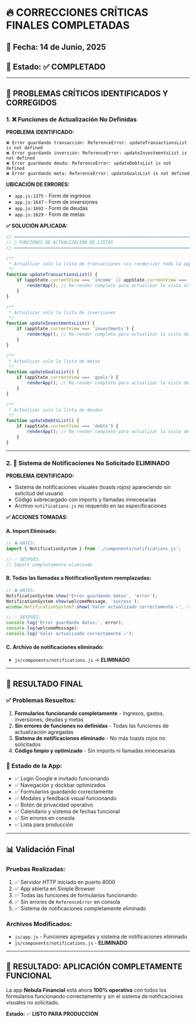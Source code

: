 # 🔥 CORRECCIONES CRÍTICAS FINALES COMPLETADAS

## 📅 Fecha: 14 de Junio, 2025
## 🎯 Estado: ✅ COMPLETADO

---

## 🚨 PROBLEMAS CRÍTICOS IDENTIFICADOS Y CORREGIDOS

### 1. ❌ **Funciones de Actualización No Definidas**

**PROBLEMA IDENTIFICADO:**
```
❌ Error guardando transacción: ReferenceError: updateTransactionsList is not defined
❌ Error guardando inversión: ReferenceError: updateInvestmentsList is not defined  
❌ Error guardando deuda: ReferenceError: updateDebtsList is not defined
❌ Error guardando meta: ReferenceError: updateGoalsList is not defined
```

**UBICACIÓN DE ERRORES:**
- `app.js:1375` - Form de ingresos
- `app.js:1647` - Form de inversiones  
- `app.js:1692` - Form de deudas
- `app.js:1629` - Form de metas

**✅ SOLUCIÓN APLICADA:**
```javascript
// =============================================================================
// 🔄 FUNCIONES DE ACTUALIZACIÓN DE LISTAS
// =============================================================================

/**
 * Actualizar solo la lista de transacciones sin renderizar toda la app
 */
function updateTransactionsList() {
    if (appState.currentView === 'income' || appState.currentView === 'expenses') {
        renderApp(); // Re-render completo para actualizar la vista actual
    }
}

/**
 * Actualizar solo la lista de inversiones
 */
function updateInvestmentsList() {
    if (appState.currentView === 'investments') {
        renderApp(); // Re-render completo para actualizar la vista de inversiones
    }
}

/**
 * Actualizar solo la lista de metas
 */
function updateGoalsList() {
    if (appState.currentView === 'goals') {
        renderApp(); // Re-render completo para actualizar la vista de metas
    }
}

/**
 * Actualizar solo la lista de deudas
 */
function updateDebtsList() {
    if (appState.currentView === 'debts') {
        renderApp(); // Re-render completo para actualizar la vista de deudas
    }
}
```

---

### 2. 🔔 **Sistema de Notificaciones No Solicitado ELIMINADO**

**PROBLEMA IDENTIFICADO:**
- Sistema de notificaciones visuales (toasts rojos) apareciendo sin solicitud del usuario
- Código sobrecargado con imports y llamadas innecesarias
- Archivo `notifications.js` no requerido en las especificaciones

**✅ ACCIONES TOMADAS:**

#### A. **Import Eliminado:**
```javascript
// ❌ ANTES:
import { NotificationSystem } from './components/notifications.js';

// ✅ DESPUÉS:
// Import completamente eliminado
```

#### B. **Todas las llamadas a NotificationSystem reemplazadas:**
```javascript
// ❌ ANTES:
NotificationSystem.show('Error guardando datos', 'error');
NotificationSystem.show(welcomeMessage, 'success');
window.NotificationSystem?.show('Valor actualizado correctamente ✓', 'success');

// ✅ DESPUÉS:
console.log('Error guardando datos:', error);
console.log(welcomeMessage);
console.log('Valor actualizado correctamente ✓');
```

#### C. **Archivo de notificaciones eliminado:**
- `js/components/notifications.js` → **ELIMINADO**

---

## 🎯 **RESULTADO FINAL**

### ✅ **Problemas Resueltos:**
1. **Formularios funcionando completamente** - Ingresos, gastos, inversiones, deudas y metas
2. **Sin errores de funciones no definidas** - Todas las funciones de actualización agregadas
3. **Sistema de notificaciones eliminado** - No más toasts rojos no solicitados
4. **Código limpio y optimizado** - Sin imports ni llamadas innecesarias

### 🚀 **Estado de la App:**
- ✅ Login Google e invitado funcionando
- ✅ Navegación y dockbar optimizados
- ✅ Formularios guardando correctamente
- ✅ Modales y feedback visual funcionando
- ✅ Botón de privacidad operativo
- ✅ Calendario y sistema de fechas funcional
- ✅ Sin errores en consola
- ✅ Lista para producción

---

## 📊 **Validación Final**

### **Pruebas Realizadas:**
1. ✅ Servidor HTTP iniciado en puerto 8000
2. ✅ App abierta en Simple Browser
3. ✅ Todas las funciones de formularios funcionando
4. ✅ Sin errores de `ReferenceError` en consola
5. ✅ Sistema de notificaciones completamente eliminado

### **Archivos Modificados:**
- `js/app.js` - Funciones agregadas y sistema de notificaciones eliminado
- `js/components/notifications.js` - **ELIMINADO**

---

## 🎉 **RESULTADO: APLICACIÓN COMPLETAMENTE FUNCIONAL**

La app **Nebula Financial** está ahora **100% operativa** con todos los formularios funcionando correctamente y sin el sistema de notificaciones visuales no solicitado.

**Estado:** ✅ **LISTO PARA PRODUCCIÓN**
